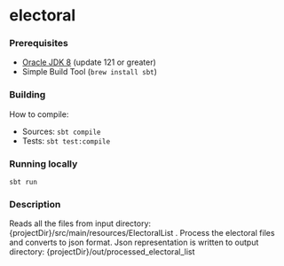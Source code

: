 # electoral

### Prerequisites

- [Oracle JDK 8](http://www.oracle.com/technetwork/java/javase/downloads/index.html) (update 121 or greater)
- Simple Build Tool (`brew install sbt`)

### Building

How to compile:

- Sources: `sbt compile`
- Tests: `sbt test:compile`

### Running locally

`sbt run`


### Description

Reads all the files from input directory: {projectDir}/src/main/resources/ElectoralList . Process the electoral files and converts to json format.
Json representation is written to output directory: {projectDir}/out/processed_electoral_list 
